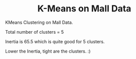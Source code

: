 <h1 align="center">K-Means on Mall Data</h1>

KMeans Clustering on Mall Data.

Total number of clusters = 5

Inertia is 65.5 which is quite good for 5 clusters.

Lower the Inertia, tight are the clusters. :)
